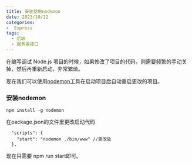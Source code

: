 ```yaml
---
title: 安装使用nodemon
date: 2023/10/12
categories:
-  Express
tags:
  - 后端
  - 服务器接口
---
```

在编写调试 Node.js 项目的时候，如果修改了项目的代码，则需要频繁的手动关掉，然后再重新启动，非常繁琐。<br>

现在我们可以使用[nodemon](https://www.npmjs.com/package/nodemon)工具在启动项目后自动重启更改的项目。<br>

### 安装nodemon

```
npm install -g nodemon

```

在package.json的文件里更改启动代码<br>

```
  "scripts": {
    "start": "nodemon ./bin/www" //更改处
  },

```
现在只需要 npm run start即可。<br>
